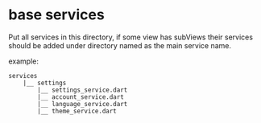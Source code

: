 # base services

Put all services in this directory, if some view has subViews their services should be added under
directory named as the main service name.

example:

```
services
    |__ settings
        |__ settings_service.dart
        |__ account_service.dart
        |__ language_service.dart
        |__ theme_service.dart
```